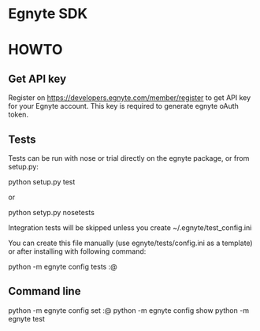 # Egnyte SDK

# HOWTO

## Get API key

Register on https://developers.egnyte.com/member/register to get API key for your Egnyte account.
This key is required to generate egnyte oAuth token.


## Tests

Tests can be run with nose or trial directly on the egnyte package, or from setup.py:

python setup.py test

or

python setyp.py nosetests

Integration tests will be skipped unless you create ~/.egnyte/test_config.ini

You can create this file manually (use egnyte/tests/config.ini as a template) or after installing
with following command:

python -m egnyte config tests <api key> <username>:<password>@<domain>


## Command line

python -m egnyte config set <api key> <username>:<password>@<domain>
python -m egnyte config show
python -m egnyte test




